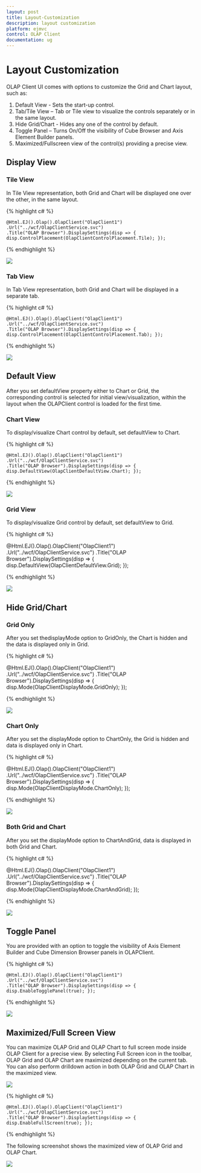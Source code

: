 ```yaml
---
layout: post
title: Layout-Customization
description: layout customization
platform: ejmvc
control: OLAP Client
documentation: ug
---
```


# Layout Customization

OLAP Client UI comes with options to customize the Grid and Chart layout, such as:

1. Default View - Sets the start-up control. 
2. Tab/Tile View – Tab or Tile view to visualize the controls separately or in the same layout. 
3. Hide Grid/Chart - Hides any one of the control by default. 
4. Toggle Panel – Turns On/Off the visibility of Cube Browser and Axis Element Builder panels.  
5. Maximized/Fullscreen view of the control(s) providing a precise view.

## Display View


### Tile View

In Tile View representation, both Grid and Chart will be displayed one over the other, in the same layout. 

{% highlight c# %}

	@Html.EJ().Olap().OlapClient("OlapClient1")
	.Url("../wcf/OlapClientService.svc")
	.Title("OLAP Browser").DisplaySettings(disp => { disp.ControlPlacement(OlapClientControlPlacement.Tile); });

{% endhighlight %}

![](Layout-Customization_images/Layout-Customization_img1.png)

### Tab View

In Tab View representation, both Grid and Chart will be displayed in a separate tab.


{% highlight c# %}

	@Html.EJ().Olap().OlapClient("OlapClient1")
	.Url("../wcf/OlapClientService.svc")
	.Title("OLAP Browser").DisplaySettings(disp => { disp.ControlPlacement(OlapClientControlPlacement.Tab); });

{% endhighlight %}

![](Layout-Customization_images/Layout-Customization_img2.png)

## Default View

After you set defaultView property either to Chart or Grid, the corresponding control is selected for initial view/visualization, within the layout when the OLAPClient control is loaded for the first time. 

### Chart View

To display/visualize Chart control by default, set defaultView to Chart.


{% highlight c# %}

	@Html.EJ().Olap().OlapClient("OlapClient1")
	.Url("../wcf/OlapClientService.svc")
	.Title("OLAP Browser").DisplaySettings(disp => { disp.DefaultView(OlapClientDefaultView.Chart); });

{% endhighlight %}

![](Layout-Customization_images/Layout-Customization_img3.png)

### Grid View

To display/visualize Grid control by default, set defaultView to Grid.


{% highlight c# %}

@Html.EJ().Olap().OlapClient("OlapClient1")
.Url("../wcf/OlapClientService.svc")
.Title("OLAP Browser").DisplaySettings(disp => { disp.DefaultView(OlapClientDefaultView.Grid); });

{% endhighlight %}

![](Layout-Customization_images/Layout-Customization_img4.png)

## Hide Grid/Chart

### Grid Only

After you set thedisplayMode option to GridOnly, the Chart is hidden and the data is displayed only in Grid.


{% highlight c# %}

@Html.EJ().Olap().OlapClient("OlapClient1")
.Url("../wcf/OlapClientService.svc")
.Title("OLAP Browser").DisplaySettings(disp => { disp.Mode(OlapClientDisplayMode.GridOnly); });

{% endhighlight %}

![](Layout-Customization_images/Layout-Customization_img5.png)


### Chart Only

After you set the displayMode option to ChartOnly, the Grid is hidden and data is displayed only in Chart.


{% highlight c# %}

@Html.EJ().Olap().OlapClient("OlapClient1")
.Url("../wcf/OlapClientService.svc")
.Title("OLAP Browser").DisplaySettings(disp => { disp.Mode(OlapClientDisplayMode.ChartOnly); });

{% endhighlight %}

![](Layout-Customization_images/Layout-Customization_img6.png)

### Both Grid and Chart

After you set the displayMode option to ChartAndGrid, data is displayed in both Grid and Chart.


{% highlight c# %}

@Html.EJ().Olap().OlapClient("OlapClient1")
.Url("../wcf/OlapClientService.svc")
.Title("OLAP Browser").DisplaySettings(disp => { disp.Mode(OlapClientDisplayMode.ChartAndGrid); });

{% endhighlight %}

![](Layout-Customization_images/Layout-Customization_img7.png)

## Toggle Panel

You are provided with an option to toggle the visibility of Axis Element Builder and Cube Dimension Browser panels in OLAPClient.

{% highlight c# %}

	@Html.EJ().Olap().OlapClient("OlapClient1")
	.Url("../wcf/OlapClientService.svc")
	.Title("OLAP Browser").DisplaySettings(disp => { disp.EnableTogglePanel(true); });
	
{% endhighlight %}

![](Layout-Customization_images/Layout-Customization_img8.png)

## Maximized/Full Screen View

You can maximize OLAP Grid and OLAP Chart to full screen mode inside OLAP Client for a precise view. By selecting Full Screen icon in the toolbar, OLAP Grid and OLAP Chart are maximized depending on the current tab. You can also perform drilldown action in both OLAP Grid and OLAP Chart in the maximized view.

![](Layout-Customization_images/Layout-Customization_img9.png)


{% highlight c# %}

	@Html.EJ().Olap().OlapClient("OlapClient1")
	.Url("../wcf/OlapClientService.svc")
	.Title("OLAP Browser").DisplaySettings(disp => { disp.EnableFullScreen(true); });

{% endhighlight %}

The following screenshot shows the maximized view of OLAP Grid and OLAP Chart.

![](Layout-Customization_images/Layout-Customization_img10.png)